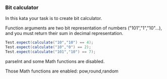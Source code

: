 ### Bit calculator

In this kata your task is to create bit calculator. 

Function arguments are two bit representation of numbers ("101","1","10"...), and you must return their sum in decimal representation.
```csharp
Test.expect(calculate("10","10") == 4);
Test.expect(calculate("10","0") == 2);
Test.expect(calculate("101","10") == 7);
```
parseInt and some Math functions are disabled.

Those Math functions are enabled: pow,round,random

